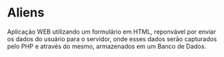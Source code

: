 # Aliens
Aplicação WEB utilizando um formulário em HTML, reponvável por enviar os dados do usuário para o servidor, onde esses dados serão capturados pelo PHP e através do mesmo, armazenados em um Banco de Dados.
